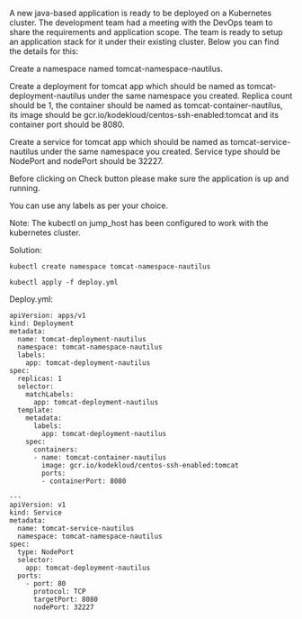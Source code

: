 A new java-based application is ready to be deployed on a Kubernetes cluster. The development team had a meeting with the DevOps team to share the requirements and application scope. The team is ready to setup an application stack for it under their existing cluster. Below you can find the details for this:

Create a namespace named tomcat-namespace-nautilus.

Create a deployment for tomcat app which should be named as tomcat-deployment-nautilus under the same namespace you created. Replica count should be 1, the container should be named as tomcat-container-nautilus, its image should be gcr.io/kodekloud/centos-ssh-enabled:tomcat and its container port should be 8080.

Create a service for tomcat app which should be named as tomcat-service-nautilus under the same namespace you created. Service type should be NodePort and nodePort should be 32227.

Before clicking on Check button please make sure the application is up and running.

You can use any labels as per your choice.

Note: The kubectl on jump_host has been configured to work with the kubernetes cluster.

Solution:

```
kubectl create namespace tomcat-namespace-nautilus

kubectl apply -f deploy.yml
```

Deploy.yml:
```
apiVersion: apps/v1
kind: Deployment
metadata:
  name: tomcat-deployment-nautilus
  namespace: tomcat-namespace-nautilus
  labels:
    app: tomcat-deployment-nautilus
spec:
  replicas: 1
  selector:
    matchLabels:
      app: tomcat-deployment-nautilus
  template:
    metadata:
      labels:
        app: tomcat-deployment-nautilus
    spec:
      containers:
      - name: tomcat-container-nautilus
        image: gcr.io/kodekloud/centos-ssh-enabled:tomcat
        ports:
        - containerPort: 8080
        
---        
apiVersion: v1
kind: Service
metadata:
  name: tomcat-service-nautilus
  namespace: tomcat-namespace-nautilus
spec:
  type: NodePort
  selector:
    app: tomcat-deployment-nautilus
  ports:
    - port: 80
      protocol: TCP
      targetPort: 8080
      nodePort: 32227
```